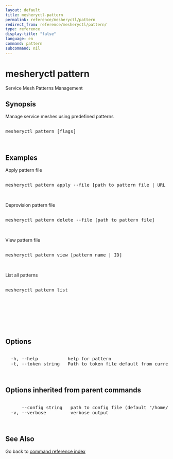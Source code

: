 ```yaml
---
layout: default
title: mesheryctl-pattern
permalink: reference/mesheryctl/pattern
redirect_from: reference/mesheryctl/pattern/
type: reference
display-title: "false"
language: en
command: pattern
subcommand: nil
---
```


# mesheryctl pattern

Service Mesh Patterns Management

## Synopsis

Manage service meshes using predefined patterns

<pre class='codeblock-pre'>
<div class='codeblock'>
mesheryctl pattern [flags]

</div>
</pre> 

## Examples

Apply pattern file
<pre class='codeblock-pre'>
<div class='codeblock'>
mesheryctl pattern apply --file [path to pattern file | URL of the file]

</div>
</pre> 

Deprovision pattern file
<pre class='codeblock-pre'>
<div class='codeblock'>
mesheryctl pattern delete --file [path to pattern file]

</div>
</pre> 

View pattern file
<pre class='codeblock-pre'>
<div class='codeblock'>
mesheryctl pattern view [pattern name | ID]

</div>
</pre> 

List all patterns
<pre class='codeblock-pre'>
<div class='codeblock'>
mesheryctl pattern list

</div>
</pre> 

<pre class='codeblock-pre'>
<div class='codeblock'>
	

</div>
</pre> 

## Options

<pre class='codeblock-pre'>
<div class='codeblock'>
  -h, --help           help for pattern
  -t, --token string   Path to token file default from current context

</div>
</pre>

## Options inherited from parent commands

<pre class='codeblock-pre'>
<div class='codeblock'>
      --config string   path to config file (default "/home/admin-pc/.meshery/config.yaml")
  -v, --verbose         verbose output

</div>
</pre>

## See Also

Go back to [command reference index](/reference/mesheryctl/) 
